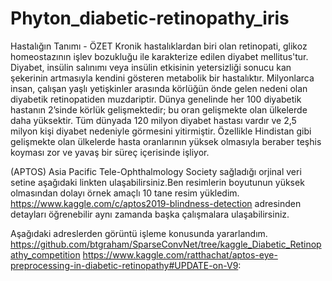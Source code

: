 # Phyton_diabetic-retinopathy_iris
Hastalığın Tanımı - ÖZET
Kronik hastalıklardan biri olan retinopati, glikoz homeostazının işlev bozukluğu ile karakterize edilen diyabet mellitus'tur. 
Diyabet, insülin salınımı veya insülin etkisinin yetersizliği sonucu kan şekerinin artmasıyla kendini gösteren metabolik bir hastalıktır. 
Milyonlarca insan, çalışan yaşlı yetişkinler arasında körlüğün önde gelen nedeni olan diyabetik retinopatiden muzdariptir. 
Dünya genelinde her 100 diyabetik hastanın 2’sinde körlük gelişmektedir; bu oran gelişmekte olan ülkelerde daha yüksektir. 
Tüm dünyada 120 milyon diyabet hastası vardır ve 2,5 milyon kişi diyabet nedeniyle görmesini yitirmiştir. 
Özellikle Hindistan gibi gelişmekte olan ülkelerde hasta oranlarının yüksek olmasıyla beraber teşhis koyması zor ve yavaş bir süreç içerisinde işliyor.

(APTOS) Asia Pacific Tele-Ophthalmology Society sağladığı orjinal veri setine aşağıdaki linkten ulaşabilirsiniz.Ben resimlerin boyutunun yüksek olmasından dolayı örnek amaçlı 10 tane resim yükledim.
https://www.kaggle.com/c/aptos2019-blindness-detection  adresinden detayları öğrenebilir aynı zamanda başka çalışmalara ulaşabilirsiniz.

Aşağıdaki adreslerden görüntü işleme konusunda yararlandım.
https://github.com/btgraham/SparseConvNet/tree/kaggle_Diabetic_Retinopathy_competition
https://www.kaggle.com/ratthachat/aptos-eye-preprocessing-in-diabetic-retinopathy#UPDATE-on-V9:
